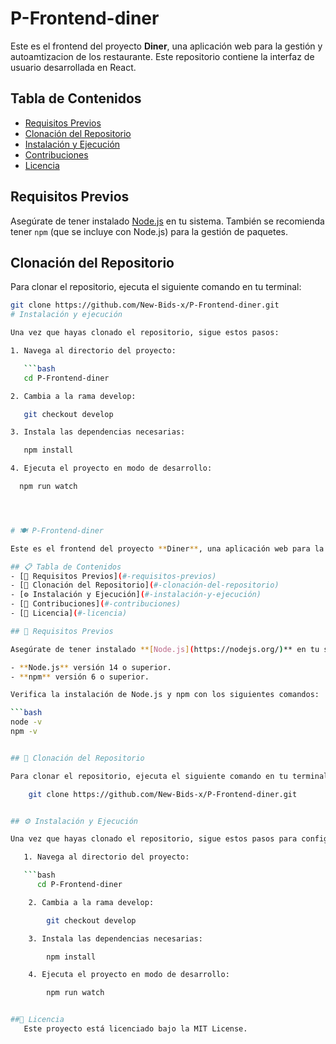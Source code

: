 # P-Frontend-diner

Este es el frontend del proyecto **Diner**, una aplicación web para la gestión y autoamtizacion de los restaurante. Este repositorio contiene la interfaz de usuario desarrollada en React.

## Tabla de Contenidos

- [Requisitos Previos](#requisitos-previos)
- [Clonación del Repositorio](#clonación-del-repositorio)
- [Instalación y Ejecución](#instalación-y-ejecución)
- [Contribuciones](#contribuciones)
- [Licencia](#licencia)

## Requisitos Previos

Asegúrate de tener instalado [Node.js](https://nodejs.org/) en tu sistema. También se recomienda tener `npm` (que se incluye con Node.js) para la gestión de paquetes.

## Clonación del Repositorio

Para clonar el repositorio, ejecuta el siguiente comando en tu terminal:

```bash
git clone https://github.com/New-Bids-x/P-Frontend-diner.git
# Instalación y ejecución

Una vez que hayas clonado el repositorio, sigue estos pasos:

1. Navega al directorio del proyecto:

   ```bash
   cd P-Frontend-diner

2. Cambia a la rama develop:

   git checkout develop

3. Instala las dependencias necesarias:

   npm install

4. Ejecuta el proyecto en modo de desarrollo:

  npm run watch




# 🍽️ P-Frontend-diner

Este es el frontend del proyecto **Diner**, una aplicación web para la gestión y automatización de restaurantes. Este repositorio contiene la interfaz de usuario desarrollada en **React**.

## 📋 Tabla de Contenidos
- [🚀 Requisitos Previos](#-requisitos-previos)
- [📂 Clonación del Repositorio](#-clonación-del-repositorio)
- [⚙️ Instalación y Ejecución](#-instalación-y-ejecución)
- [🤝 Contribuciones](#-contribuciones)
- [📄 Licencia](#-licencia)

## 🚀 Requisitos Previos

Asegúrate de tener instalado **[Node.js](https://nodejs.org/)** en tu sistema. También se recomienda tener `npm` (incluido con Node.js) para la gestión de paquetes.

- **Node.js** versión 14 o superior.
- **npm** versión 6 o superior.

Verifica la instalación de Node.js y npm con los siguientes comandos:

```bash
node -v
npm -v


## 📂 Clonación del Repositorio

Para clonar el repositorio, ejecuta el siguiente comando en tu terminal:

    git clone https://github.com/New-Bids-x/P-Frontend-diner.git


## ⚙️ Instalación y Ejecución

Una vez que hayas clonado el repositorio, sigue estos pasos para configurar y ejecutar el proyecto:

   1. Navega al directorio del proyecto:

   ```bash
      cd P-Frontend-diner

    2. Cambia a la rama develop:

        git checkout develop

    3. Instala las dependencias necesarias:

        npm install

    4. Ejecuta el proyecto en modo de desarrollo:

        npm run watch


##📄 Licencia
   Este proyecto está licenciado bajo la MIT License.
